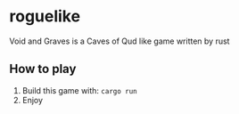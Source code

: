 # roguelike
Void and Graves is a Caves of Qud like game written by rust

## How to play
1. Build this game with: ```cargo run```
2. Enjoy

